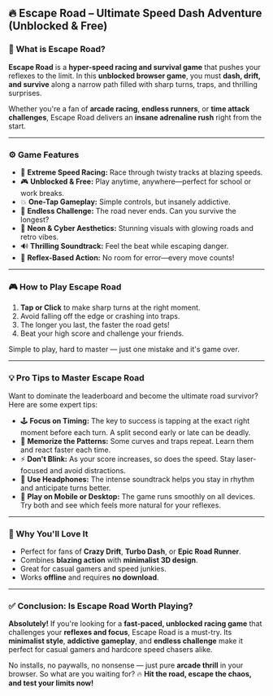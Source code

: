 ## 🔥 **Escape Road – Ultimate Speed Dash Adventure (Unblocked & Free)**

### 🏁 What is Escape Road?

**Escape Road** is a **hyper-speed racing and survival game** that pushes your reflexes to the limit. In this **unblocked browser game**, you must **dash, drift, and survive** along a narrow path filled with sharp turns, traps, and thrilling surprises.

Whether you're a fan of **arcade racing**, **endless runners**, or **time attack challenges**, Escape Road delivers an **insane adrenaline rush** right from the start.

---

### ⚙️ Game Features

* 🚗 **Extreme Speed Racing:** Race through twisty tracks at blazing speeds.
* 🎮 **Unblocked & Free:** Play anytime, anywhere—perfect for school or work breaks.
* 💥 **One-Tap Gameplay:** Simple controls, but insanely addictive.
* 🔄 **Endless Challenge:** The road never ends. Can you survive the longest?
* 🌌 **Neon & Cyber Aesthetics:** Stunning visuals with glowing roads and retro vibes.
* 🔊 **Thrilling Soundtrack:** Feel the beat while escaping danger.
* 🧠 **Reflex-Based Action:** No room for error—every move counts!

---

### 🎮 How to Play Escape Road

1. **Tap or Click** to make sharp turns at the right moment.
2. Avoid falling off the edge or crashing into traps.
3. The longer you last, the faster the road gets!
4. Beat your high score and challenge your friends.

Simple to play, hard to master — just one mistake and it's game over.

---

### 💡 Pro Tips to Master Escape Road

Want to dominate the leaderboard and become the ultimate road survivor? Here are some expert tips:

* 🕹️ **Focus on Timing:** The key to success is tapping at the exact right moment before each turn. A split second early or late can be deadly.
* 🔁 **Memorize the Patterns:** Some curves and traps repeat. Learn them and react faster each time.
* ⚡ **Don't Blink:** As your score increases, so does the speed. Stay laser-focused and avoid distractions.
* 🎵 **Use Headphones:** The intense soundtrack helps you stay in rhythm and anticipate turns better.
* 📱 **Play on Mobile or Desktop:** The game runs smoothly on all devices. Try both and see which feels more natural for your reflexes.

---

### 🚀 Why You'll Love It

* Perfect for fans of **Crazy Drift**, **Turbo Dash**, or **Epic Road Runner**.
* Combines **blazing action** with **minimalist 3D design**.
* Great for casual gamers and speed junkies.
* Works **offline** and requires **no download**.

---

### ✅ Conclusion: Is Escape Road Worth Playing?

**Absolutely!** If you're looking for a **fast-paced, unblocked racing game** that challenges your **reflexes and focus**, Escape Road is a must-try. Its **minimalist style**, **addictive gameplay**, and **endless challenge** make it perfect for casual gamers and hardcore speed chasers alike.

No installs, no paywalls, no nonsense — just pure **arcade thrill** in your browser. So what are you waiting for?
🔥 **Hit the road, escape the chaos, and test your limits now!**
